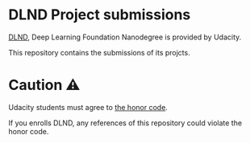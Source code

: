 # DLND Project submissions
[DLND](https://www.udacity.com/course/deep-learning-nanodegree-foundation--nd101), Deep Learning Foundation Nanodegree is provided by Udacity.

This repository contains the submissions of its projcts.

# Caution ⚠️
Udacity students must agree to [the honor code](https://udacity.zendesk.com/hc/en-us/articles/210667103-What-is-the-Udacity-Honor-Code-).

If you enrolls DLND, any references of this repository could violate the honor code.
